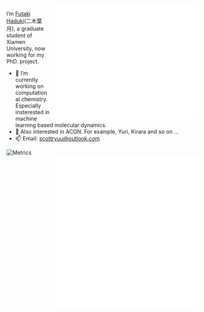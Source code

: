 <img align="right" src="assets/github-metrics.svg" alt="Metrics" width="390">

I’m [Futaki Haduki](https://github.com/Cloudac7)(二木葉月), a graduate student of Xiamen University, now working for my PhD. project.

<!--
**Cloudac7/Cloudac7** is a ✨ _special_ ✨ repository because its `README.md` (this file) appears on your GitHub profile.
-->

- 🔭 I’m currently working on computational chemistry. Especially insterested in machine learning based molecular dynamics.
- 🌱 Also interested in ACGN. For example, Yuri, Kirara and so on ...
- 📫 Email: scottryuu@outlook.com

<img align="left" src="https://github-readme-stats.vercel.app/api?username=cloudac7" alt="Metrics" width="390">
<img align="right" src="assets/metrics.plugin.anilist.manga.svg" alt="Metrics" width="390">
